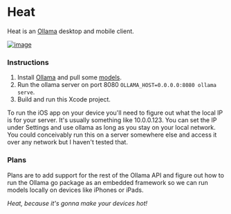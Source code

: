# Heat

Heat is an [Ollama](https://ollama.ai) desktop and mobile client.

[![image](https://github.com/nathanborror/Heat/blob/main/Screens/Screens.png?raw=true)](https://github.com/nathanborror/Heat/blob/main/Screens/Screens.png?raw=true)

### Instructions

1. Install [Ollama](https://ollama.ai/download) and pull some [models](https://ollama.ai/library).
2. Run the ollama server on port 8080 `OLLAMA_HOST=0.0.0.0:8080 ollama serve`.
3. Build and run this Xcode project.

To run the iOS app on your device you'll need to figure out what the local IP is for your server. It's usually something like 10.0.0.123. You can set the IP under Settings and use ollama as long as you stay on your local network. You could conceivably run this on a server somewhere else and access it over any network but I haven't tested that.

### Plans

Plans are to add support for the rest of the Ollama API and figure out how to run the Ollama go package as an embedded framework so we can run models locally on devices like iPhones or iPads.

*Heat, because it's gonna make your devices hot!*